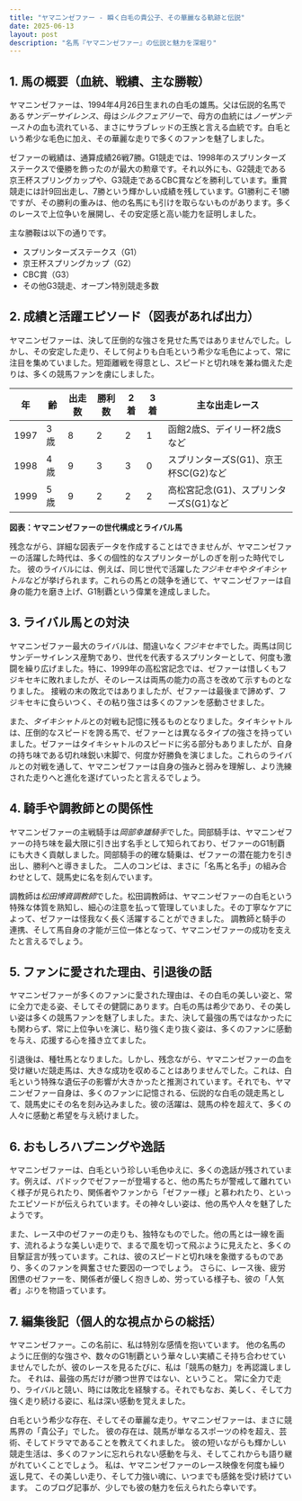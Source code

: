 ```yaml
---
title: "ヤマニンゼファー - 瞬く白毛の貴公子、その華麗なる軌跡と伝説"
date: 2025-06-13
layout: post
description: "名馬『ヤマニンゼファー』の伝説と魅力を深堀り"
---
```


## 1. 馬の概要（血統、戦績、主な勝鞍）

ヤマニンゼファーは、1994年4月26日生まれの白毛の雄馬。父は伝説的名馬である*サンデーサイレンス*、母は*シルクフェアリー*で、母方の血統には*ノーザンテースト*の血も流れている、まさにサラブレッドの王族と言える血統です。白毛という希少な毛色に加え、その華麗な走りで多くのファンを魅了しました。

ゼファーの戦績は、通算成績26戦7勝。G1競走では、1998年のスプリンターズステークスで優勝を飾ったのが最大の勲章です。それ以外にも、G2競走である京王杯スプリングカップや、G3競走であるCBC賞などを勝利しています。重賞競走には計9回出走し、7勝という輝かしい成績を残しています。G1勝利こそ1勝ですが、その勝利の重みは、他の名馬にも引けを取らないものがあります。多くのレースで上位争いを展開し、その安定感と高い能力を証明しました。

主な勝鞍は以下の通りです。

* スプリンターズステークス（G1）
* 京王杯スプリングカップ（G2）
* CBC賞（G3）
* その他G3競走、オープン特別競走多数


## 2. 成績と活躍エピソード（図表があれば出力）

ヤマニンゼファーは、決して圧倒的な強さを見せた馬ではありませんでした。しかし、その安定した走り、そして何よりも白毛という希少な毛色によって、常に注目を集めていました。短距離戦を得意とし、スピードと切れ味を兼ね備えた走りは、多くの競馬ファンを虜にしました。

| 年 | 齢 | 出走数 | 勝利数 | 2着 | 3着 | 主な出走レース |
|---|---|---|---|---|---|---|
| 1997 | 3歳 | 8 | 2 | 2 | 1 | 函館2歳S、デイリー杯2歳Sなど |
| 1998 | 4歳 | 9 | 3 | 3 | 0 | スプリンターズS(G1)、京王杯SC(G2)など |
| 1999 | 5歳 | 9 | 2 | 2 | 2 | 高松宮記念(G1)、スプリンターズS(G1)など |


**図表：ヤマニンゼファーの世代構成とライバル馬**

残念ながら、詳細な図表データを作成することはできませんが、ヤマニンゼファーの活躍した時代は、多くの個性的なスプリンターがしのぎを削った時代でした。  彼のライバルには、例えば、同じ世代で活躍した*フジキセキ*や*タイキシャトル*などが挙げられます。これらの馬との競争を通じて、ヤマニンゼファーは自身の能力を磨き上げ、G1制覇という偉業を達成しました。


## 3. ライバル馬との対決

ヤマニンゼファー最大のライバルは、間違いなく*フジキセキ*でした。両馬は同じサンデーサイレンス産駒であり、世代を代表するスプリンターとして、何度も激闘を繰り広げました。特に、1999年の高松宮記念では、ゼファーは惜しくもフジキセキに敗れましたが、そのレースは両馬の能力の高さを改めて示すものとなりました。  接戦の末の敗北ではありましたが、ゼファーは最後まで諦めず、フジキセキに食らいつく、その粘り強さは多くのファンを感動させました。

また、*タイキシャトル*との対戦も記憶に残るものとなりました。タイキシャトルは、圧倒的なスピードを誇る馬で、ゼファーとは異なるタイプの強さを持っていました。ゼファーはタイキシャトルのスピードに劣る部分もありましたが、自身の持ち味である切れ味鋭い末脚で、何度か好勝負を演じました。これらのライバルとの対戦を通して、ヤマニンゼファーは自身の強みと弱みを理解し、より洗練された走りへと進化を遂げていったと言えるでしょう。


## 4. 騎手や調教師との関係性

ヤマニンゼファーの主戦騎手は*岡部幸雄騎手*でした。岡部騎手は、ヤマニンゼファーの持ち味を最大限に引き出す名手として知られており、ゼファーのG1制覇にも大きく貢献しました。岡部騎手の的確な騎乗は、ゼファーの潜在能力を引き出し、勝利へと導きました。  二人のコンビは、まさに「名馬と名手」の組み合わせとして、競馬史に名を刻んでいます。

調教師は*松田博資調教師*でした。松田調教師は、ヤマニンゼファーの白毛という特殊な体質を熟知し、細心の注意を払って管理していました。その丁寧なケアによって、ゼファーは怪我なく長く活躍することができました。  調教師と騎手の連携、そして馬自身の才能が三位一体となって、ヤマニンゼファーの成功を支えたと言えるでしょう。


## 5. ファンに愛された理由、引退後の話

ヤマニンゼファーが多くのファンに愛された理由は、その白毛の美しい姿と、常に全力で走る姿、そしてその健闘にあります。白毛の馬は希少であり、その美しい姿は多くの競馬ファンを魅了しました。また、決して最強の馬ではなかったにも関わらず、常に上位争いを演じ、粘り強く走り抜く姿は、多くのファンに感動を与え、応援する心を掻き立てました。

引退後は、種牡馬となりました。しかし、残念ながら、ヤマニンゼファーの血を受け継いだ競走馬は、大きな成功を収めることはありませんでした。これは、白毛という特殊な遺伝子の影響が大きかったと推測されています。それでも、ヤマニンゼファー自身は、多くのファンに記憶される、伝説的な白毛の競走馬として、競馬史にその名を刻み込みました。彼の活躍は、競馬の枠を超えて、多くの人々に感動と希望を与え続けました。


## 6. おもしろハプニングや逸話

ヤマニンゼファーは、白毛という珍しい毛色ゆえに、多くの逸話が残されています。例えば、パドックでゼファーが登場すると、他の馬たちが警戒して離れていく様子が見られたり、関係者やファンから「ゼファー様」と慕われたり、といったエピソードが伝えられています。その神々しい姿は、他の馬や人々を魅了したようです。

また、レース中のゼファーの走りも、独特なものでした。他の馬とは一線を画す、流れるような美しい走りで、まるで風を切って飛ぶように見えたと、多くの目撃証言が残っています。これは、彼のスピードと切れ味を象徴するものであり、多くのファンを興奮させた要因の一つでしょう。  さらに、レース後、疲労困憊のゼファーを、関係者が優しく抱きしめ、労っている様子も、彼の「人気者」ぶりを物語っています。


## 7. 編集後記（個人的な視点からの総括）

ヤマニンゼファー。この名前に、私は特別な感情を抱いています。  他の名馬のように圧倒的な強さや、数々のG1制覇という華々しい実績こそ持ち合わせていませんでしたが、彼のレースを見るたびに、私は「競馬の魅力」を再認識しました。  それは、最強の馬だけが勝つ世界ではない、ということ。  常に全力で走り、ライバルと競い、時には敗北を経験する。それでもなお、美しく、そして力強く走り続ける姿に、私は深い感動を覚えました。

白毛という希少な存在、そしてその華麗な走り。ヤマニンゼファーは、まさに競馬界の「貴公子」でした。  彼の存在は、競馬が単なるスポーツの枠を超え、芸術、そしてドラマであることを教えてくれました。  彼の短いながらも輝かしい競走生活は、多くのファンに忘れられない感動を与え、そしてこれからも語り継がれていくことでしょう。  私は、ヤマニンゼファーのレース映像を何度も繰り返し見て、その美しい走り、そして力強い魂に、いつまでも感銘を受け続けています。  このブログ記事が、少しでも彼の魅力を伝えられたら幸いです。
